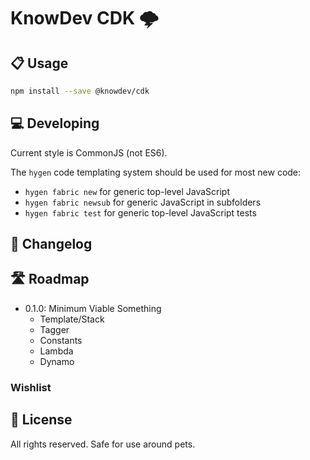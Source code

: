 # KnowDev CDK 🌩

## 📋 Usage

``` bash
npm install --save @knowdev/cdk
```

## 💻 Developing

Current style is CommonJS (not ES6).

The `hygen` code templating system should be used for most new code:

* `hygen fabric new` for generic top-level JavaScript
* `hygen fabric newsub` for generic JavaScript in subfolders
* `hygen fabric test` for generic top-level JavaScript tests

## 📝 Changelog

## 🛣 Roadmap

* 0.1.0: Minimum Viable Something
  * Template/Stack
  * Tagger
  * Constants
  * Lambda
  * Dynamo

### Wishlist

## 📜 License

All rights reserved. Safe for use around pets.
